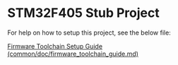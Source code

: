 # STM32F405 Stub Project
For help on how to setup this project, see the below file:

[Firmware Toolchain Setup Guide (common/doc/firmware_toolchain_guide.md)](common/doc/firmware_toolchain_guide.md)